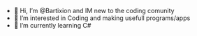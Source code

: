 - 👋 Hi, I’m @Bartixion and IM new to the coding comunity
- 👀 I’m interested in Coding and making usefull programs/apps
- 🌱 I’m currently learning C#


<!---
Bartixion/Bartixion is a ✨ special ✨ repository because its `README.md` (this file) appears on your GitHub profile.
You can click the Preview link to take a look at your changes.
--->
